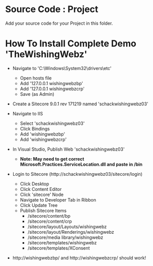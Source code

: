 # Source Code : Project

Add your source code for your Project in this folder.

# How To Install Complete Demo 'TheWishingWebz'

- Navigate to 'C:\Windows\System32\drivers\etc'
    - Open hosts file
    - Add '127.0.0.1	wishingwebzbp'
    - Add '127.0.0.1	wishingwebzcrp'
    - Save (as Admin)

- Create a Sitecore 9.0.1 rev 171219 named 'schackwishingwebz03'

- Navigate to IIS
    - Select 'schackwishingwebz03'
    - Click Bindings
    - Add 'wishingwebzbp'
    - Add 'wishingwebzcrp'

- In Visual Studio, Publish Web 'schackwishingwebz03'
    - **Note: May need to get correct Microsoft.Practices.ServiceLocation.dll and paste in /bin**

- Login to Sitecore (http://schackwishingwebz03/sitecore/login)
    - Click Desktop
    - Click Content Editor
    - Click 'sitecore' Node
    - Navigate to Developer Tab in Ribbon
    - Click Update Tree
    - Publish Sitecore Items
        - /sitecore/content/bp
        - /sitecore/content/crp
        - /sitecore/layout/Layouts/wishingwebz
        - /sitecore/layout/Renderings/wishingwebz
        - /sitecore/media library/wishingwebz
        - /sitecore/templates/wishingwebz
        - /sitecore/templates/XConsent
    
- http://wishingwebzbp/ and http://wishingwebzcrp/ should work!
